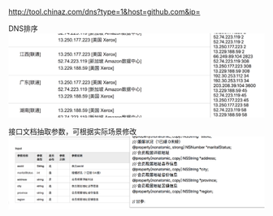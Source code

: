 

http://tool.chinaz.com/dns?type=1&host=github.com&ip=

DNS排序
![](dns.png)

接口文档抽取参数，可根据实际场景修改
![](webDoc.png)


